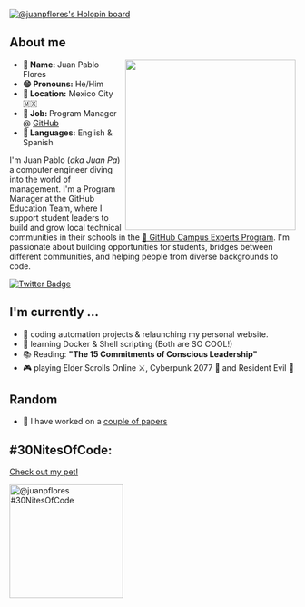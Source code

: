 [![@juanpflores's Holopin board](https://holopin.io/api/user/board?user=juanpflores)](https://holopin.io/@juanpflores)

<h2>About me </h2>

<div >
  <img src="https://github.com/juanpflores/juanpflores/blob/main/assets/happy-juanpa.gif" align="right" width="300">

<ul>
  <li><b>👤 Name: </b> Juan Pablo Flores</li>
  <li><b>😄 Pronouns:</b>  He/Him</li>
  <li><b>📍 Location:</b> Mexico City 🇲🇽</li>
  <li><b>💼 Job: </b>Program Manager @ <a href="github.com">GitHub</a></li>
  <li><b>📣 Languages:</b> English & Spanish</li>
</ul>

<p>I'm Juan Pablo (<i>aka Juan Pa</i>) a computer engineer diving into the world of management. I'm a Program Manager at the GitHub Education Team, 
  where I support student leaders to build and grow local technical communities in their schools in the <a href="https://education.github.com/experts">🚩 GitHub Campus Experts Program</a>. I'm passionate about building opportunities for students, bridges
   between different communities, and helping people from diverse backgrounds to code.
</p>

</div>

<a href="https://twitter.com/juanpflores_"><img src="https://img.shields.io/badge/juanpflores__%20-%231DA1F2.svg?&style=for-the-badge&logo=Twitter&logoColor=white" alt="Twitter Badge"></a>

<h2> I'm currently ...</h2>

- 🔭 coding automation projects & relaunching my personal website.
- 🌱 learning Docker & Shell scripting (Both are SO COOL!)
- 📚 Reading: **"The 15 Commitments of Conscious Leadership"**
- 🎮 playing Elder Scrolls Online ⚔, Cyberpunk 2077 🤖 and Resident Evil 🧟

<h2>Random</h2>

- 🔬 I have worked on a [couple of papers](https://scholar.google.com/citations?user=QHIRjGUAAAAJ&hl=es&authuser=1)
<!-- - 📝 Working with me? Read the [Juan Pa's User Manual](https://link) -->

## #30NitesOfCode:
  [Check out my pet!](https://www.codedex.io/@juanpflores/30-nites-of-code)
  
  <img src="https://www.codedex.io/api/petStatus?user=juanpflores" alt="@juanpflores #30NitesOfCode" width="200"/>
